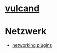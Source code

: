 
# [vulcand](https://vulcand.readthedocs.io/en/latest/)

# Netzwerk

* [networking plugins](../docker-networking-plugins)
